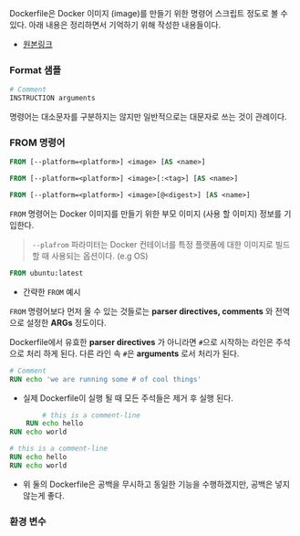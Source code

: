 Dockerfile은 Docker 이미지 (image)를 만들기 위한 명령어 스크립트 정도로 볼 수 있다.
아래 내용은 정리하면서 기억하기 위해 작성한 내용들이다.
- [원본링크](https://docs.docker.com/engine/reference/builder/)
### Format 샘플

```dockerfile
# Comment
INSTRUCTION arguments
```
명령어는 대소문자를 구분하지는 않지만 일반적으로는 대문자로 쓰는 것이 관례이다. 

### FROM 명령어

```dockerfile
FROM [--platform=<platform>] <image> [AS <name>]
```

```dockerfile
FROM [--platform=<platform>] <image>[:<tag>] [AS <name>]
```

```dockerfile
FROM [--platform=<platform>] <image>[@<digest>] [AS <name>]
```

`FROM` 명령어는 Docker 이미지를 만들기 위한 부모 이미지 (사용 할 이미지) 정보를 기입한다.
> `--plafrom` 파라미터는 Docker 컨테이너를 특정 플랫폼에 대한 이미지로 빌드할 때 사용되는 옵션이다. (e.g OS)

```dockerfile
FROM ubuntu:latest
```
- 간략한 `FROM` 예시

`FROM` 명령어보다 먼저 올 수 있는 것들로는 **parser directives, comments** 와 전역으로 설정한 **ARGs** 정도이다. 

Dockerfile에서 유효한 **parser directives** 가 아니라면 `#`으로 시작하는 라인은 주석으로 처리 하게 된다. 다른 라인 속 `#`은 **arguments** 로서 처리가 된다.

```dockerfile
# Comment
RUN echo 'we are running some # of cool things'
```
- 실제 Dockerfile이 실행 될 때 모든 주석들은 제거 후 실행 된다.

```dockerfile
        # this is a comment-line
    RUN echo hello
RUN echo world
```

```dockerfile
# this is a comment-line
RUN echo hello
RUN echo world
```
- 위 둘의 Dockerfile은 공백을 무시하고 동일한 기능을 수행하겠지만, 공백은 넣지 않는게 좋다.

### 환경 변수
